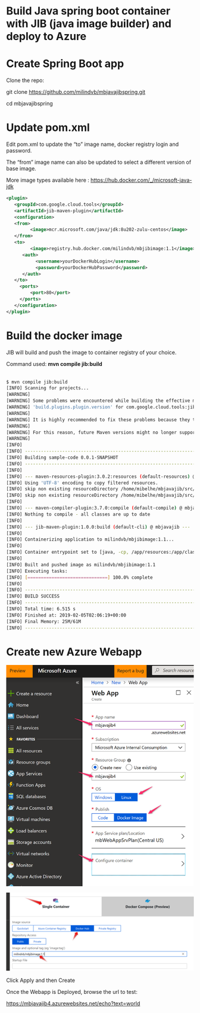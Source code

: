 Build Java spring boot container with JIB (java image builder) and deploy to Azure
===================================================================================

Create Spring Boot app
======================

Clone the repo:

git clone <https://github.com/milindvb/mbjavajibspring.git>

cd mbjavajibspring

Update pom.xml
==============

Edit pom.xml to update the “to” image name, docker registry login and
password.

The “from” image name can also be updated to select a different version
of base image.

More image types available here :
<https://hub.docker.com/_/microsoft-java-jdk>

```xml
<plugin>
   <groupId>com.google.cloud.tools</groupId>
   <artifactId>jib-maven-plugin</artifactId>
   <configuration>
   <from>
	     <image>mcr.microsoft.com/java/jdk:8u202-zulu-centos</image>
   </from>
   <to>
	     <image>registry.hub.docker.com/milindvb/mbjibimage:1.1</image>
	  <auth>
		   <username>yourDockerHubLogin</username>
		   <password>yourDockerHubPassword</password>
	  </auth>
   </to>
     <ports>
         <port>80</port>
     </ports>
   </configuration>
</plugin>

```


Build the docker image
======================

JIB will build and push the image to container registry of your choice.

Command used: **mvn compile jib:build**
```sh

$ mvn compile jib:build
[INFO] Scanning for projects...
[WARNING]
[WARNING] Some problems were encountered while building the effective model for com.mibelhe:mbjavajib:jar:0.0.1-SNAPSHOT
[WARNING] 'build.plugins.plugin.version' for com.google.cloud.tools:jib-maven-plugin is missing. @ line 71, column 12
[WARNING]
[WARNING] It is highly recommended to fix these problems because they threaten the stability of your build.
[WARNING]
[WARNING] For this reason, future Maven versions might no longer support building such malformed projects.
[WARNING]
[INFO]
[INFO] ------------------------------------------------------------------------
[INFO] Building sample-code 0.0.1-SNAPSHOT
[INFO] ------------------------------------------------------------------------
[INFO]
[INFO] --- maven-resources-plugin:3.0.2:resources (default-resources) @ mbjavajib ---
[INFO] Using 'UTF-8' encoding to copy filtered resources.
[INFO] skip non existing resourceDirectory /home/mibelhe/mbjavajib/src/main/resources
[INFO] skip non existing resourceDirectory /home/mibelhe/mbjavajib/src/main/resources
[INFO]
[INFO] --- maven-compiler-plugin:3.7.0:compile (default-compile) @ mbjavajib ---
[INFO] Nothing to compile - all classes are up to date
[INFO]
[INFO] --- jib-maven-plugin:1.0.0:build (default-cli) @ mbjavajib ---
[INFO]
[INFO] Containerizing application to milindvb/mbjibimage:1.1...
[INFO]
[INFO] Container entrypoint set to [java, -cp, /app/resources:/app/classes:/app/libs/*, com.mibelhe.mbjavajib.App]
[INFO]
[INFO] Built and pushed image as milindvb/mbjibimage:1.1
[INFO] Executing tasks:
[INFO] [==============================] 100.0% complete
[INFO]
[INFO] ------------------------------------------------------------------------
[INFO] BUILD SUCCESS
[INFO] ------------------------------------------------------------------------
[INFO] Total time: 6.515 s
[INFO] Finished at: 2019-02-05T02:06:19+00:00
[INFO] Final Memory: 25M/61M
[INFO] ------------------------------------------------------------------------


```

Create new Azure Webapp
=======================

![](./media/image1.png)

![](./media/image2.png)

Click Apply and then Create

Once the Webapp is Deployed, browse the url to test:

https://mbjavajib4.azurewebsites.net/echo?text=world
